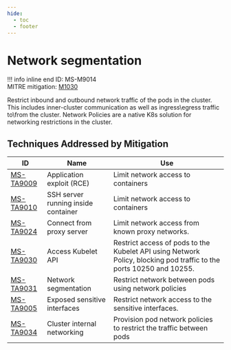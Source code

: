 ```yaml
---
hide:
  - toc
  - footer
---
```


# Network segmentation

!!! info inline end
    ID: MS-M9014<br>
    MITRE mitigation: [M1030](https://attack.mitre.org/mitigations/M1030/)


Restrict inbound and outbound network traffic of the pods in the cluster. This includes inner-cluster communication as well as ingress\egress traffic to\from the cluster. Network Policies are a native K8s solution for networking restrictions in the cluster.


## Techniques Addressed by Mitigation

|ID|Name|Use|
|--|----------|-----------|
|[MS-TA9009](../techniques/Application%20Exploit%20(RCE).md)|Application exploit (RCE)|Limit network access to containers|
|[MS-TA9010](../techniques/SSH%20server%20running%20inside%20container.md)|SSH server running inside container|Limit network access to containers|
|[MS-TA9024](../techniques/Connect%20from%20Proxy%20server.md)|Connect from proxy server|Limit network access from known proxy networks.|
|[MS-TA9030](../techniques/Access%20Kubelet%20API.md)|Access Kubelet API|Restrict access of pods to the Kubelet API using Network Policy, blocking pod traffic to the ports 10250 and 10255.|
|[MS-TA9031](../techniques/Network%20mapping.md)|Network segmentation|Restrict network between pods using network policies|
|[MS-TA9005](../techniques/Exposed%20sensitive%20interfaces.md)|Exposed sensitive interfaces|Restrict network access to the sensitive interfaces.|
|[MS-TA9034](../techniques/Cluster%20internal%20networking.md)|Cluster internal networking|Provision pod network policies to restrict the traffic between pods|